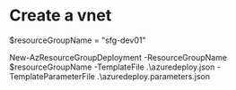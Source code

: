  
# Create a vnet

$resourceGroupName = "sfg-dev01"

New-AzResourceGroupDeployment -ResourceGroupName $resourceGroupName -TemplateFile .\azuredeploy.json -TemplateParameterFile  .\azuredeploy.parameters.json
